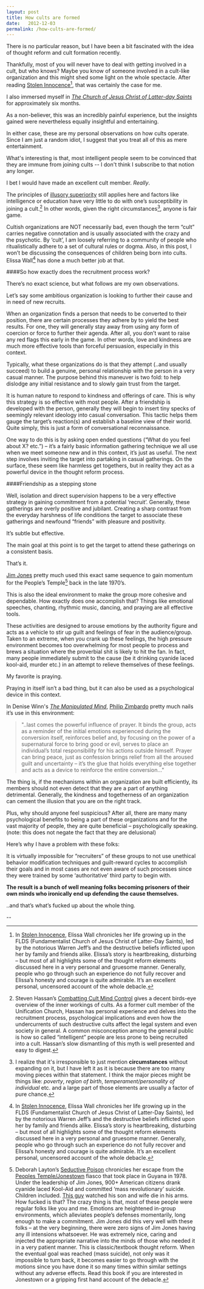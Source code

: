 ```yaml
---
layout: post
title: How cults are formed
date:   2012-12-03
permalink: /how-cults-are-formed/
---
```



There is no particular reason, but I have been a bit fascinated with the idea of thought reform and cult formation recently.

Thankfully, most of you will never have to deal with getting involved in a cult, but who knows? Maybe you know of someone involved in a cult-like organization and this might shed some light on the whole spectacle. After reading [Stolen Innocence](http://www.amazon.com/Stolen-Innocence-Polygamous-Becoming-Breaking/dp/0061734969/?tag=692-20)[^1], that was certainly the case for me. 

I also immersed myself in [*The Church of Jesus Christ of Latter-day Saints*](https://en.wikipedia.org/wiki/The_Church_of_Jesus_Christ_of_Latter-day_Saints) for approximately six months. 

As a non-believer, this was an incredibly painful experience, but the insights gained were nevertheless equally insightful and entertaining.

In either case, these are my personal observations on how cults operate. Since I am just a random idiot, I suggest that you treat all of this as mere entertainment.

What's interesting is that, most intelligent people seem to be convinced that they are immune from joining cults -- I don't think I subscribe to that notion any longer. 

I bet I would have made an excellent cult member. *Really*.

The principles of [illusory superiority](http://en.wikipedia.org/wiki/Illusory_superiority) still applies here and factors like intelligence or education have very little to do with one’s susceptibility in joining a cult.[^2] In other words, given the right circumstances[^3], anyone is fair game.

Cultish organizations are NOT necessarily bad, even though the term “cult” carries negative connotation and is usually associated with the crazy and the psychotic. By ‘cult’, I am loosely referring to a community of people who ritualistically adhere to a set of cultural rules or dogma. Also, in this post, I won’t be discussing the consequences of children being born into cults. Elissa Wall[^1] has done a much better job at that.

####So how exactly does the recruitment process work?

There’s no exact science, but what follows are my own observations.

Let’s say some ambitious organization is looking to further their cause and in need of new recruits.

When an organization finds a person that needs to be converted to their position, there are certain processes they adhere by to yield the best results. For one, they will generally stay away from using any form of coercion or force to further their agenda. After all, you don’t want to raise any red flags this early in the game. In other words, love and kindness are much more effective tools than forceful persuasion, especially in this context.

Typically, what these organizations do is that they attempt (..and usually succeed) to build a genuine, personal relationship with the person in a very casual manner. The purpose behind this maneuver is two fold: to help dislodge any initial resistance and to slowly gain trust from the target.

It is human nature to respond to kindness and offerings of care. This is why this strategy is so effective with most people. After a friendship is developed with the person, generally they will begin to insert tiny specks of seemingly relevant ideology into casual conversation. This tactic helps them gauge the target’s reaction(s) and establish a baseline view of their world. Quite simply, this is just a form of conversational reconnaissance.

One way to do this is by asking open ended questions (“What do you feel about X? etc.”) – it’s a fairly basic information gathering technique we all use when we meet someone new and in this context, it’s just as useful. The next step involves inviting the target into partaking in casual gatherings. On the surface, these seem like harmless get togethers, but in reality they act as a powerful device in the thought reform process.

####Friendship as a stepping stone

Well, isolation and direct supervision happens to be a very effective strategy in gaining commitment from a potential ‘recruit’. Generally, these gatherings are overly positive and jubilant. Creating a sharp contrast from the everyday harshness of life conditions the target to associate these gatherings and newfound “friends” with pleasure and positivity.

It’s subtle but effective.

The main goal at this point is to get the target to attend these gatherings on a consistent basis. 

That’s it. 

[Jim Jones](https://en.wikipedia.org/wiki/Jim_Jones) pretty much used this exact same sequence to gain momentum for the People’s Temple[^4] back in the late 1970’s.

This is also the ideal environment to make the group more cohesive and dependable. How exactly does one accomplish that? Things like emotional speeches, chanting, rhythmic music, dancing, and praying are all effective tools.

These activities are designed to arouse emotions by the authority figure and acts as a vehicle to stir up guilt and feelings of fear in the audience/group. Taken to an extreme, when you crank up these feelings, the high pressure environment becomes too overwhelming for most people to process and brews a situation where the proverbial shit is likely to hit the fan. In fact, many people immediately submit to the cause (be it drinking cyanide laced kool-aid, murder etc.) in an attempt to relieve themselves of these feelings.

My favorite is praying.

Praying in itself isn’t a bad thing, but it can also be used as a psychological device in this context. 

In Denise Winn's [*The Manipulated Mind*](http://www.amazon.com/The-Manipulated-Mind-Brainwashing-Indoctrination/dp/1883536227/?tag=692-20), [Philip Zimbardo](https://en.wikipedia.org/wiki/Philip_Zimbardo) pretty much nails it’s use in this environment:

>"..last comes the powerful influence of prayer. It binds the group, acts as a reminder of the initial emotions experienced during the conversion itself, reinforces belief and, by focusing on the power of a supernatural force to bring good or evil, serves to place an individual’s total responsibility for his actions outside himself. Prayer can bring peace, just as confession brings relief from all the aroused guilt and uncertainty – it’s the glue that holds everything else together and acts as a device to reinforce the entire conversion..." 

The thing is, if the mechanisms within an organization are built efficiently, its members should not even detect that they are a part of anything detrimental. Generally, the kindness and togetherness of an organization can cement the illusion that you are on the right track. 

Plus, why should anyone feel suspicious? After all, there are many many psychological benefits to being a part of these organizations and for the vast majority of people, they are quite beneficial – psychologically speaking. (note: this does not negate the fact that they are delusional)

Here’s why I have a problem with these folks:

It is virtually impossible for “recruiters” of these groups to not use unethical behavior modification techniques and guilt-reward cycles to accomplish their goals and in most cases are not even aware of such processes since they were trained by some ‘authoritative’ third party to begin with. 

**The result is a bunch of well meaning folks becoming prisoners of their own minds who ironically end up defending the cause themselves.**

..and that’s what’s fucked up about the whole thing.

--

[^1]: In [Stolen Innocence](http://www.amazon.com/Stolen-Innocence-Polygamous-Becoming-Breaking/dp/0061734969/?tag=692-20), Elissa Wall chronicles her life growing up in the FLDS (Fundamentalist Church of Jesus Christ of Latter-Day Saints), led by the notorious Warren Jeff’s and the destructive beliefs inflicted upon her by family and friends alike. Elissa’s story is heartbreaking, disturbing – but most of all highlights some of the thought reform elements discussed here in a very personal and gruesome manner. Generally, people who go through such an experience do not fully recover and Elissa’s honesty and courage is quite admirable. It’s an excellent personal, uncensored account of the whole debacle.

[^2]: Steven Hassan’s [Combatting Cult Mind Control](http://www.amazon.com/Combatting-Cult-Mind-Control-Best-selling/dp/0892813113/?tag=692-20) gives a decent birds-eye overview of the inner workings of cults. As a former cult member of the Unification Church, Hassan has personal experience and delves into the recruitment process, psychological implications and even how the undercurrents of such destructive cults affect the legal system and even society in general. A common misconception among the general public is how so called “intelligent” people are less prone to being recruited into a cult. Hassan’s slow dismantling of this myth is well presented and easy to digest.

[^3]: I realize that it's irresponsible to just mention **circumstances** without expanding on it, but I have left it as it is because there are too many moving pieces within that statement. I think the major pieces might be things like: *poverty*, *region of birth*, *temperament/personality of individual* etc. and a large part of those elements are usually a factor of pure chance.

[^4]: Deborah Layton’s [Seductive Poison](http://www.amazon.com/Seductive-Poison-Jonestown-Survivors-Peoples/dp/0385489846/?tag=692-20) chronicles her escape from the [Peoples Temple/Jonestown](https://en.wikipedia.org/wiki/Jonestown) fiasco that took place in Guyana in 1978. Under the leadership of Jim Jones, 900+ American citizens drank cyanide laced Kool-Aid and committed ‘mass revolutionary’ suicide. Children included. [This guy](https://www.youtube.com/watch?v=ydHRESPjBxg?#t=1h16m38s) watched his son and wife die in his arms. How fucked is that? The crazy thing is that, most of these people were regular folks like you and me. Emotions are heightened in-group environments, which alleviates people’s defenses momentarily, long enough to make a commitment. Jim Jones did this very well with these folks – at the very beginning, there were zero signs of Jim Jones having any ill intensions whatsoever. He was extremely nice, caring and injected the appropriate narrative into the minds of those who needed it in a very patient manner. This is classic/textbook thought reform. When the eventual goal was reached (mass suicide), not only was it impossible to turn back, it becomes easier to go through with the motions since you have done it so many times within similar settings without any adverse effects. Read this book if you are interested in Jonestown or a gripping first hand account of the debacle.




